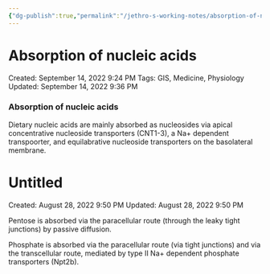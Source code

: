 ```yaml
---
{"dg-publish":true,"permalink":"/jethro-s-working-notes/absorption-of-nucleic-acids/","dgPassFrontmatter":true}
---
```



# Absorption of nucleic acids

Created: September 14, 2022 9:24 PM
Tags: GIS, Medicine, Physiology
Updated: September 14, 2022 9:36 PM

### Absorption of nucleic acids

Dietary nucleic acids are mainly absorbed as nucleosides via apical concentrative nucleoside transporters (CNT1-3), a Na+ dependent transpoorter, and equilabrative nucleoside transporters on the basolateral membrane.


<div class="transclusion internal-embed is-loaded"><div class="markdown-embed">





# Untitled

Created: August 28, 2022 9:50 PM
Updated: August 28, 2022 9:50 PM

</div></div>


Pentose is absorbed via the paracellular route (through the leaky tight junctions) by passive diffusion.

Phosphate is absorbed via the paracellular route (via tight junctions) and via the transcellular route, mediated by type II Na+ dependent phosphate transporters (Npt2b).